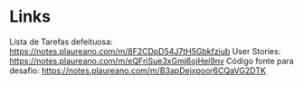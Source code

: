 # Links
Lista de Tarefas defeituosa: https://notes.plaureano.com/m/8F2CDpD54J7tH5Gbkfziub
User Stories: https://notes.plaureano.com/m/eQFriSue3xGmj6ojHei9nv
Código fonte para desafio: https://notes.plaureano.com/m/B3apDejxpoor6CQaVG2DTK
